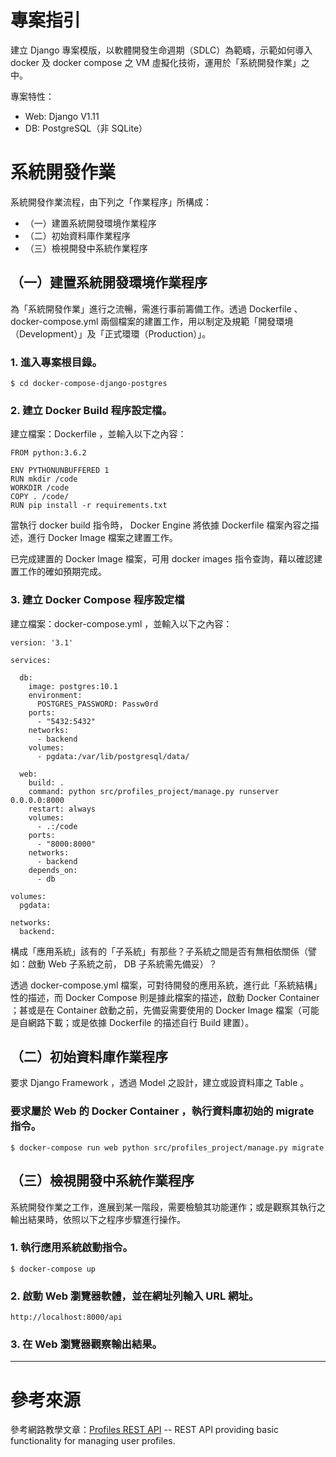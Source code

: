 # 專案指引

建立 Django 專案模版，以軟體開發生命週期（SDLC）為範疇，示範如何導入 docker 及 docker compose 之 VM 虛擬化技術，運用於「系統開發作業」之中。

專案特性：
 - Web: Django V1.11
 - DB: PostgreSQL（非 SQLite）

# 系統開發作業

系統開發作業流程，由下列之「作業程序」所構成：
 - （一）建置系統開發環境作業程序
 - （二）初始資料庫作業程序
 - （三）檢視開發中系統作業程序
 
 

## （一）建置系統開發環境作業程序

為「系統開發作業」進行之流暢，需進行事前籌備工作。透過 Dockerfile 、 docker-compose.yml 兩個檔案的建置工作，用以制定及規範「開發環境（Development）」及「正式環環（Production）」。

### 1. 進入專案根目錄。

```commandline
$ cd docker-compose-django-postgres
```

### 2. 建立 Docker Build 程序設定檔。

建立檔案：Dockerfile ，並輸入以下之內容：
```buildoutcfg
FROM python:3.6.2

ENV PYTHONUNBUFFERED 1
RUN mkdir /code
WORKDIR /code
COPY . /code/
RUN pip install -r requirements.txt
```

當執行 docker build 指令時， Docker Engine 將依據 Dockerfile 檔案內容之描述，進行 Docker Image 檔案之建置工作。

已完成建置的 Docker Image 檔案，可用 docker images 指令查詢，藉以確認建置工作的確如預期完成。

### 3. 建立 Docker Compose 程序設定檔

建立檔案：docker-compose.yml ，並輸入以下之內容：
```buildoutcfg
version: '3.1'

services:

  db:
    image: postgres:10.1
    environment:
      POSTGRES_PASSWORD: Passw0rd
    ports:
      - "5432:5432"
    networks:
      - backend
    volumes:
      - pgdata:/var/lib/postgresql/data/

  web:
    build: .
    command: python src/profiles_project/manage.py runserver 0.0.0.0:8000
    restart: always
    volumes:
      - .:/code
    ports:
      - "8000:8000"
    networks:
      - backend
    depends_on:
      - db

volumes:
  pgdata:

networks:
  backend:
```

構成「應用系統」該有的「子系統」有那些？子系統之間是否有無相依關係（譬如：啟動 Web 子系統之前， DB 子系統需先備妥）？

透過 docker-compose.yml 檔案，可對待開發的應用系統，進行此「系統結構」性的描述，而 Docker Compose 則是據此檔案的描述，啟動 Docker Container ；甚或是在 Container 啟動之前，先備妥需要使用的 Docker Image 檔案（可能是自網路下載；或是依據 Dockerfile 的描述自行 Build 建置）。

## （二）初始資料庫作業程序

要求 Django Framework ，透過 Model 之設計，建立或設資料庫之 Table 。

### 要求屬於 Web 的 Docker Container ，執行資料庫初始的 migrate 指令。

```commandline
$ docker-compose run web python src/profiles_project/manage.py migrate
```

## （三）檢視開發中系統作業程序

系統開發作業之工作，進展到某一階段，需要檢驗其功能運作；或是觀察其執行之輸出結果時，依照以下之程序步驟進行操作。

### 1. 執行應用系統啟動指令。

```commandline
$ docker-compose up
```

### 2. 啟動 Web 瀏覽器軟體，並在網址列輸入 URL 網址。

```commandline
http://localhost:8000/api
```

### 3. 在 Web 瀏覽器觀察輸出結果。



---

# 參考來源

參考網路教學文章：[Profiles REST API](https://github.com/LondonAppDeveloper/byob-profiles-rest-api) -- REST API providing basic functionality for managing user profiles.
